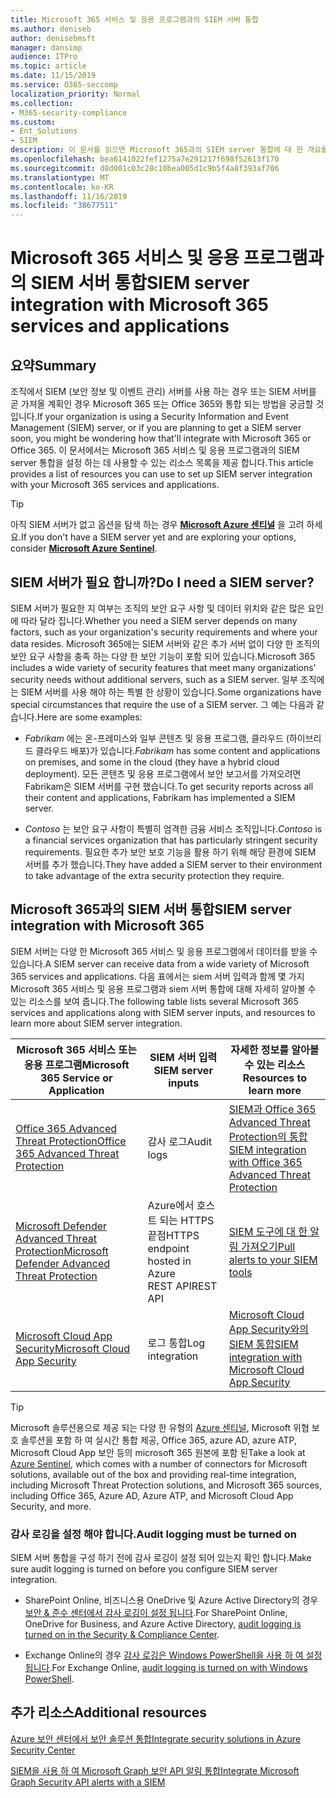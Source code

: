 ```yaml
---
title: Microsoft 365 서비스 및 응용 프로그램과의 SIEM 서버 통합
ms.author: deniseb
author: denisebmsft
manager: dansimp
audience: ITPro
ms.topic: article
ms.date: 11/15/2019
ms.service: O365-seccomp
localization_priority: Normal
ms.collection:
- M365-security-compliance
ms.custom:
- Ent_Solutions
- SIEM
description: 이 문서를 읽으면 Microsoft 365과의 SIEM server 통합에 대 한 개요를 확인할 수 있습니다.
ms.openlocfilehash: bea6141022fef1275a7e291217f698f52613f170
ms.sourcegitcommit: d8d001c03c28c10bea005d1c9b5f4a8f393af706
ms.translationtype: MT
ms.contentlocale: ko-KR
ms.lasthandoff: 11/16/2019
ms.locfileid: "38677511"
---
```

# <a name="siem-server-integration-with-microsoft-365-services-and-applications"></a><span data-ttu-id="4b390-103">Microsoft 365 서비스 및 응용 프로그램과의 SIEM 서버 통합</span><span class="sxs-lookup"><span data-stu-id="4b390-103">SIEM server integration with Microsoft 365 services and applications</span></span>

## <a name="summary"></a><span data-ttu-id="4b390-104">요약</span><span class="sxs-lookup"><span data-stu-id="4b390-104">Summary</span></span>

<span data-ttu-id="4b390-105">조직에서 SIEM (보안 정보 및 이벤트 관리) 서버를 사용 하는 경우 또는 SIEM 서버를 곧 가져올 계획인 경우 Microsoft 365 또는 Office 365와 통합 되는 방법을 궁금할 것입니다.</span><span class="sxs-lookup"><span data-stu-id="4b390-105">If your organization is using a Security Information and Event Management (SIEM) server, or if you are planning to get a SIEM server soon, you might be wondering how that'll integrate with Microsoft 365 or Office 365.</span></span> <span data-ttu-id="4b390-106">이 문서에서는 Microsoft 365 서비스 및 응용 프로그램과의 SIEM server 통합을 설정 하는 데 사용할 수 있는 리소스 목록을 제공 합니다.</span><span class="sxs-lookup"><span data-stu-id="4b390-106">This article provides a list of resources you can use to set up SIEM server integration with your Microsoft 365 services and applications.</span></span>

> [!TIP]
> <span data-ttu-id="4b390-107">아직 SIEM 서버가 없고 옵션을 탐색 하는 경우 **[Microsoft Azure 센티널](https://docs.microsoft.com/azure/sentinel/overview)** 을 고려 하세요.</span><span class="sxs-lookup"><span data-stu-id="4b390-107">If you don't have a SIEM server yet and are exploring your options, consider **[Microsoft Azure Sentinel](https://docs.microsoft.com/azure/sentinel/overview)**.</span></span>

## <a name="do-i-need-a-siem-server"></a><span data-ttu-id="4b390-108">SIEM 서버가 필요 합니까?</span><span class="sxs-lookup"><span data-stu-id="4b390-108">Do I need a SIEM server?</span></span>

<span data-ttu-id="4b390-109">SIEM 서버가 필요한 지 여부는 조직의 보안 요구 사항 및 데이터 위치와 같은 많은 요인에 따라 달라 집니다.</span><span class="sxs-lookup"><span data-stu-id="4b390-109">Whether you need a SIEM server depends on many factors, such as your organization's security requirements and where your data resides.</span></span> <span data-ttu-id="4b390-110">Microsoft 365에는 SIEM 서버와 같은 추가 서버 없이 다양 한 조직의 보안 요구 사항을 충족 하는 다양 한 보안 기능이 포함 되어 있습니다.</span><span class="sxs-lookup"><span data-stu-id="4b390-110">Microsoft 365 includes a wide variety of security features that meet many organizations' security needs without additional servers, such as a SIEM server.</span></span> <span data-ttu-id="4b390-111">일부 조직에는 SIEM 서버를 사용 해야 하는 특별 한 상황이 있습니다.</span><span class="sxs-lookup"><span data-stu-id="4b390-111">Some organizations have special circumstances that require the use of a SIEM server.</span></span> <span data-ttu-id="4b390-112">그 예는 다음과 같습니다.</span><span class="sxs-lookup"><span data-stu-id="4b390-112">Here are some examples:</span></span>

- <span data-ttu-id="4b390-113">*Fabrikam* 에는 온-프레미스와 일부 콘텐츠 및 응용 프로그램, 클라우드 (하이브리드 클라우드 배포)가 있습니다.</span><span class="sxs-lookup"><span data-stu-id="4b390-113">*Fabrikam* has some content and applications on premises, and some in the cloud (they have a hybrid cloud deployment).</span></span> <span data-ttu-id="4b390-114">모든 콘텐츠 및 응용 프로그램에서 보안 보고서를 가져오려면 Fabrikam은 SIEM 서버를 구현 했습니다.</span><span class="sxs-lookup"><span data-stu-id="4b390-114">To get security reports across all their content and applications, Fabrikam has implemented a SIEM server.</span></span> 

- <span data-ttu-id="4b390-115">*Contoso* 는 보안 요구 사항이 특별히 엄격한 금융 서비스 조직입니다.</span><span class="sxs-lookup"><span data-stu-id="4b390-115">*Contoso* is a financial services organization that has particularly stringent security requirements.</span></span> <span data-ttu-id="4b390-116">필요한 추가 보안 보호 기능을 활용 하기 위해 해당 환경에 SIEM 서버를 추가 했습니다.</span><span class="sxs-lookup"><span data-stu-id="4b390-116">They have added a SIEM server to their environment to take advantage of the extra security protection they require.</span></span>

## <a name="siem-server-integration-with-microsoft-365"></a><span data-ttu-id="4b390-117">Microsoft 365과의 SIEM 서버 통합</span><span class="sxs-lookup"><span data-stu-id="4b390-117">SIEM server integration with Microsoft 365</span></span>

<span data-ttu-id="4b390-118">SIEM 서버는 다양 한 Microsoft 365 서비스 및 응용 프로그램에서 데이터를 받을 수 있습니다.</span><span class="sxs-lookup"><span data-stu-id="4b390-118">A SIEM server can receive data from a wide variety of Microsoft 365 services and applications.</span></span> <span data-ttu-id="4b390-119">다음 표에서는 siem 서버 입력과 함께 몇 가지 Microsoft 365 서비스 및 응용 프로그램과 siem 서버 통합에 대해 자세히 알아볼 수 있는 리소스를 보여 줍니다.</span><span class="sxs-lookup"><span data-stu-id="4b390-119">The following table lists several Microsoft 365 services and applications along with SIEM server inputs, and resources to learn more about SIEM server integration.</span></span> 

| <span data-ttu-id="4b390-120">Microsoft 365 서비스 또는 응용 프로그램</span><span class="sxs-lookup"><span data-stu-id="4b390-120">Microsoft 365 Service or Application</span></span> | <span data-ttu-id="4b390-121">SIEM 서버 입력</span><span class="sxs-lookup"><span data-stu-id="4b390-121">SIEM server inputs</span></span> | <span data-ttu-id="4b390-122">자세한 정보를 알아볼 수 있는 리소스</span><span class="sxs-lookup"><span data-stu-id="4b390-122">Resources to learn more</span></span> |
| --- | --- | --- |
| [<span data-ttu-id="4b390-123">Office 365 Advanced Threat Protection</span><span class="sxs-lookup"><span data-stu-id="4b390-123">Office 365 Advanced Threat Protection</span></span>](office-365-atp.md)  | <span data-ttu-id="4b390-124">감사 로그</span><span class="sxs-lookup"><span data-stu-id="4b390-124">Audit logs</span></span> | [<span data-ttu-id="4b390-125">SIEM과 Office 365 Advanced Threat Protection의 통합</span><span class="sxs-lookup"><span data-stu-id="4b390-125">SIEM integration with Office 365 Advanced Threat Protection</span></span>](siem-integration-with-office-365-ti.md) |
| [<span data-ttu-id="4b390-126">Microsoft Defender Advanced Threat Protection</span><span class="sxs-lookup"><span data-stu-id="4b390-126">Microsoft Defender Advanced Threat Protection</span></span>](https://docs.microsoft.com/windows/security/threat-protection/) | <span data-ttu-id="4b390-127">Azure에서 호스트 되는 HTTPS 끝점</span><span class="sxs-lookup"><span data-stu-id="4b390-127">HTTPS endpoint hosted in Azure</span></span> <br/><span data-ttu-id="4b390-128">REST API</span><span class="sxs-lookup"><span data-stu-id="4b390-128">REST API</span></span>| [<span data-ttu-id="4b390-129">SIEM 도구에 대 한 알림 가져오기</span><span class="sxs-lookup"><span data-stu-id="4b390-129">Pull alerts to your SIEM tools</span></span>](https://docs.microsoft.com/windows/security/threat-protection/microsoft-defender-atp/configure-siem) |
| [<span data-ttu-id="4b390-130">Microsoft Cloud App Security</span><span class="sxs-lookup"><span data-stu-id="4b390-130">Microsoft Cloud App Security</span></span>](https://docs.microsoft.com/cloud-app-security/what-is-cloud-app-security) | <span data-ttu-id="4b390-131">로그 통합</span><span class="sxs-lookup"><span data-stu-id="4b390-131">Log integration</span></span> | [<span data-ttu-id="4b390-132">Microsoft Cloud App Security와의 SIEM 통합</span><span class="sxs-lookup"><span data-stu-id="4b390-132">SIEM integration with Microsoft Cloud App Security</span></span>](https://docs.microsoft.com/cloud-app-security/siem) |

> [!TIP]
> <span data-ttu-id="4b390-133">Microsoft 솔루션용으로 제공 되는 다양 한 유형의 [Azure 센티널](https://docs.microsoft.com/azure/sentinel/overview), Microsoft 위협 보호 솔루션을 포함 하 여 실시간 통합 제공, Office 365, azure AD, azure ATP, Microsoft Cloud App 보안 등의 microsoft 365 원본에 포함 된</span><span class="sxs-lookup"><span data-stu-id="4b390-133">Take a look at [Azure Sentinel](https://docs.microsoft.com/azure/sentinel/overview), which comes with a number of connectors for Microsoft solutions, available out of the box and providing real-time integration, including Microsoft Threat Protection solutions, and Microsoft 365 sources, including Office 365, Azure AD, Azure ATP, and Microsoft Cloud App Security, and more.</span></span>

### <a name="audit-logging-must-be-turned-on"></a><span data-ttu-id="4b390-134">감사 로깅을 설정 해야 합니다.</span><span class="sxs-lookup"><span data-stu-id="4b390-134">Audit logging must be turned on</span></span>

<span data-ttu-id="4b390-135">SIEM 서버 통합을 구성 하기 전에 감사 로깅이 설정 되어 있는지 확인 합니다.</span><span class="sxs-lookup"><span data-stu-id="4b390-135">Make sure audit logging is turned on before you configure SIEM server integration.</span></span> 

- <span data-ttu-id="4b390-136">SharePoint Online, 비즈니스용 OneDrive 및 Azure Active Directory의 경우 [보안 & 준수 센터에서 감사 로깅이 설정 됩니다](https://docs.microsoft.com/office365/securitycompliance/turn-audit-log-search-on-or-off).</span><span class="sxs-lookup"><span data-stu-id="4b390-136">For SharePoint Online, OneDrive for Business, and Azure Active Directory, [audit logging is turned on in the Security & Compliance Center](https://docs.microsoft.com/office365/securitycompliance/turn-audit-log-search-on-or-off).</span></span>

- <span data-ttu-id="4b390-137">Exchange Online의 경우 [감사 로깅은 Windows PowerShell을 사용 하 여 설정 됩니다](https://docs.microsoft.com/office365/securitycompliance/enable-mailbox-auditing).</span><span class="sxs-lookup"><span data-stu-id="4b390-137">For Exchange Online, [audit logging is turned on with Windows PowerShell](https://docs.microsoft.com/office365/securitycompliance/enable-mailbox-auditing).</span></span>
 
## <a name="additional-resources"></a><span data-ttu-id="4b390-138">추가 리소스</span><span class="sxs-lookup"><span data-stu-id="4b390-138">Additional resources</span></span>

[<span data-ttu-id="4b390-139">Azure 보안 센터에서 보안 솔루션 통합</span><span class="sxs-lookup"><span data-stu-id="4b390-139">Integrate security solutions in Azure Security Center</span></span>](https://docs.microsoft.com/azure/security-center/security-center-partner-integration#exporting-data-to-a-siem)

[<span data-ttu-id="4b390-140">SIEM을 사용 하 여 Microsoft Graph 보안 API 알림 통합</span><span class="sxs-lookup"><span data-stu-id="4b390-140">Integrate Microsoft Graph Security API alerts with a SIEM</span></span>](https://docs.microsoft.com/graph/security-integration)